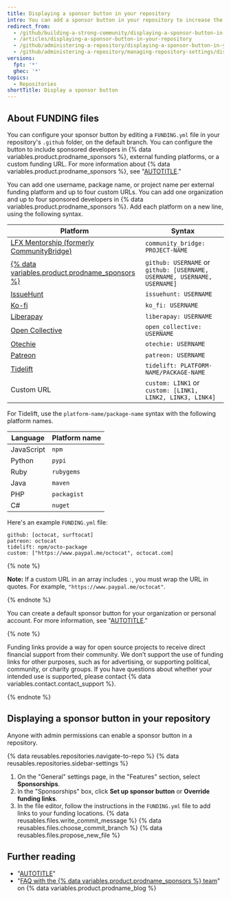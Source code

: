 ```yaml
---
title: Displaying a sponsor button in your repository
intro: You can add a sponsor button in your repository to increase the visibility of funding options for your open source project.
redirect_from:
  - /github/building-a-strong-community/displaying-a-sponsor-button-in-your-repository
  - /articles/displaying-a-sponsor-button-in-your-repository
  - /github/administering-a-repository/displaying-a-sponsor-button-in-your-repository
  - /github/administering-a-repository/managing-repository-settings/displaying-a-sponsor-button-in-your-repository
versions:
  fpt: '*'
  ghec: '*'
topics:
  - Repositories
shortTitle: Display a sponsor button
---
```

## About FUNDING files

You can configure your sponsor button by editing a `FUNDING.yml` file in your repository's `.github` folder, on the default branch. You can configure the button to include sponsored developers in {% data variables.product.prodname_sponsors %}, external funding platforms, or a custom funding URL. For more information about {% data variables.product.prodname_sponsors %}, see "[AUTOTITLE](/sponsors/getting-started-with-github-sponsors/about-github-sponsors)."

You can add one username, package name, or project name per external funding platform and up to four custom URLs. You can add one organization and up to four sponsored developers in {% data variables.product.prodname_sponsors %}. Add each platform on a new line, using the following syntax.

Platform | Syntax
-------- | -----
[LFX Mentorship (formerly CommunityBridge)](https://lfx.linuxfoundation.org/tools/mentorship) | `community_bridge: PROJECT-NAME`
[{% data variables.product.prodname_sponsors %}](https://github.com/sponsors) | `github: USERNAME` or `github: [USERNAME, USERNAME, USERNAME, USERNAME]`
[IssueHunt](https://issuehunt.io/) | `issuehunt: USERNAME`
[Ko-fi](https://ko-fi.com/) | `ko_fi: USERNAME`
[Liberapay](https://en.liberapay.com/) | `liberapay: USERNAME`
[Open Collective](https://opencollective.com/) | `open_collective: USERNAME`
[Otechie](https://otechie.com/)| `otechie: USERNAME`
[Patreon](https://www.patreon.com/) | `patreon: USERNAME`
[Tidelift](https://tidelift.com/) | `tidelift: PLATFORM-NAME/PACKAGE-NAME`
Custom URL | `custom: LINK1` or `custom: [LINK1, LINK2, LINK3, LINK4]`

For Tidelift, use the `platform-name/package-name` syntax with the following platform names.

Language | Platform name
-------- | -------------
JavaScript | `npm`
Python | `pypi`
Ruby | `rubygems`
Java | `maven`
PHP | `packagist`
C# | `nuget`

Here's an example `FUNDING.yml` file:

```
github: [octocat, surftocat]
patreon: octocat
tidelift: npm/octo-package
custom: ["https://www.paypal.me/octocat", octocat.com]
```

{% note %}

**Note:** If a custom URL in an array includes `:`, you must wrap the URL in quotes. For example, `"https://www.paypal.me/octocat"`.

{% endnote %}

You can create a default sponsor button for your organization or personal account. For more information, see "[AUTOTITLE](/communities/setting-up-your-project-for-healthy-contributions/creating-a-default-community-health-file)."

{% note %}

Funding links provide a way for open source projects to receive direct financial support from their community. We don’t support the use of funding links for other purposes, such as for advertising, or supporting political, community, or charity groups. If you have questions about whether your intended use is supported, please contact {% data variables.contact.contact_support %}.

{% endnote %}

## Displaying a sponsor button in your repository

Anyone with admin permissions can enable a sponsor button in a repository.

{% data reusables.repositories.navigate-to-repo %}
{% data reusables.repositories.sidebar-settings %}
1. On the "General" settings page, in the "Features" section, select **Sponsorships**.
1. In the "Sponsorships" box, click **Set up sponsor button** or **Override funding links**.
1. In the file editor, follow the instructions in the `FUNDING.yml` file to add links to your funding locations.
{% data reusables.files.write_commit_message %}
{% data reusables.files.choose_commit_branch %}
{% data reusables.files.propose_new_file %}

## Further reading
- "[AUTOTITLE](/sponsors/receiving-sponsorships-through-github-sponsors/about-github-sponsors-for-open-source-contributors)"
- "[FAQ with the {% data variables.product.prodname_sponsors %} team](https://github.blog/2019-06-12-faq-with-the-github-sponsors-team/)" on {% data variables.product.prodname_blog %}
